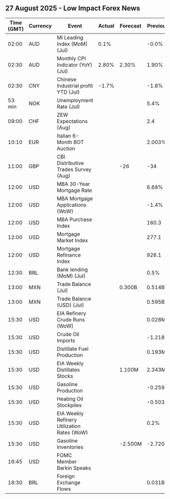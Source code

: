 ## 27 August 2025 - Low Impact Forex News

| Time (GMT) | Currency | Event | Actual | Forecast | Previous |
|------|----------|-------|--------|----------|----------|
| 02:00 | AUD | MI Leading Index (MoM) (Jul) | 0.1% |  | -0.0% |
| 02:30 | AUD | Monthly CPI Indicator (YoY) (Jul) | 2.80% | 2.30% | 1.90% |
| 02:30 | CNY | Chinese Industrial profit YTD (Jul) | -1.7% |  | -1.8% |
| 53 min | NOK | Unemployment Rate (Jul) |  |  | 5.4% |
| 09:00 | CHF | ZEW Expectations (Aug) |  |  | 2.4 |
| 10:10 | EUR | Italian 6-Month BOT Auction |  |  | 2.003% |
| 11:00 | GBP | CBI Distributive Trades Survey (Aug) |  | -26 | -34 |
| 12:00 | USD | MBA 30-Year Mortgage Rate |  |  | 6.68% |
| 12:00 | USD | MBA Mortgage Applications (WoW) |  |  | -1.4% |
| 12:00 | USD | MBA Purchase Index |  |  | 160.3 |
| 12:00 | USD | Mortgage Market Index |  |  | 277.1 |
| 12:00 | USD | Mortgage Refinance Index |  |  | 926.1 |
| 12:30 | BRL | Bank lending (MoM) (Jul) |  |  | 0.5% |
| 13:00 | MXN | Trade Balance (Jul) |  | 0.300B | 0.514B |
| 13:00 | MXN | Trade Balance (USD) (Jul) |  |  | 0.595B |
| 15:30 | USD | EIA Refinery Crude Runs (WoW) |  |  | 0.028M |
| 15:30 | USD | Crude Oil Imports |  |  | -1.218M |
| 15:30 | USD | Distillate Fuel Production |  |  | 0.193M |
| 15:30 | USD | EIA Weekly Distillates Stocks |  | 1.100M | 2.343M |
| 15:30 | USD | Gasoline Production |  |  | -0.259M |
| 15:30 | USD | Heating Oil Stockpiles |  |  | -0.503M |
| 15:30 | USD | EIA Weekly Refinery Utilization Rates (WoW) |  |  | 0.2% |
| 15:30 | USD | Gasoline Inventories |  | -2.500M | -2.720M |
| 16:45 | USD | FOMC Member Barkin Speaks |  |  |  |
| 18:30 | BRL | Foreign Exchange Flows |  |  | 0.031B |
